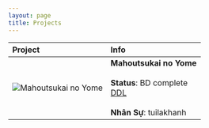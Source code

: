 ```yaml
---
layout: page
title: Projects
---
```




| Project | Info |
| :--- | :--- |
| ![Mahoutsukai no Yome](https://tpn-team.github.io/assets/img/mahoutsukai.png) | **Mahoutsukai no Yome** <br><br> **Status**: BD complete <br> [DDL](https://github.com/TPN-Team/TPN-Team-DDL/blob/master/Mahoutsukai%20no%20Yome.md) <br><br> **Nhân Sự**: tuilakhanh |
